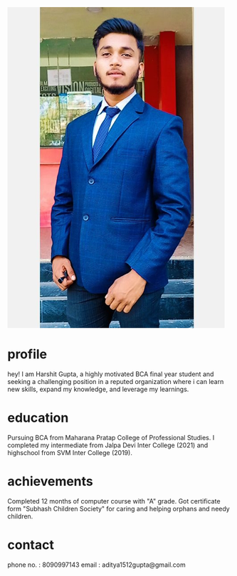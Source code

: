![myportfolioimage](https://github.com/Jagrati14mishra/github-portfolio-Harshit-Gupta/blob/main/IMG_20240131_135528.jpg?raw=true)



<h1>profile</h1>
hey! I am Harshit Gupta, a highly motivated BCA final year student and seeking a challenging position in a reputed organization where i can learn new skills, expand my knowledge, and leverage my learnings.

<h1>education</h1> 
Pursuing BCA from Maharana Pratap College of Professional Studies. I completed my intermediate from Jalpa Devi Inter College (2021) and highschool from SVM Inter College (2019).

<h1>achievements</h1>
 Completed 12 months of computer course with "A" grade.
 Got certificate form "Subhash Children Society" for caring and helping orphans and needy children. 

<h1>contact</h1>
phone no. : 8090997143
email : aditya1512gupta@gmail.com

